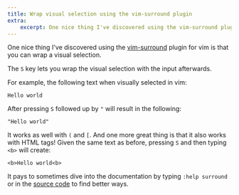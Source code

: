 ```yaml
---
title: Wrap visual selection using the vim-surround plugin
extra:
    excerpt: One nice thing I've discovered using the vim-surround plugin for vim is that you can wrap a visual selection.
---
```


One nice thing I've discovered using the [vim-surround][1] plugin for vim is that you can wrap a visual selection.

The `S` key lets you wrap the visual selection with the input afterwards.

For example, the following text when visually selected in vim:

```
Hello world
```

After pressing `S` followed up by `"` will result in the following:

```
"Hello world"
```

It works as well with `(` and `[`. And one more great thing is that it also works with HTML tags!
Given the same text as before, pressing `S` and then typing `<b>` will create:

```
<b>Hello world<b>
```

It pays to sometimes dive into the documentation by typing `:help surround` or in the [source code][2] to find better ways.

[1]: https://github.com/tpope/vim-surround
[2]: https://github.com/tpope/vim-surround/blob/master/doc/surround.txt
